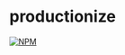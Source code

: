 # productionize
[![NPM](https://nodei.co/npm/productionize.png)](https://nodei.co/npm/productionize/)
